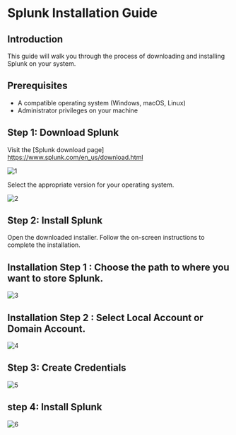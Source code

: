 # Splunk Installation Guide

## Introduction

This guide will walk you through the process of downloading and installing  Splunk on your system.

## Prerequisites

- A compatible operating system (Windows, macOS, Linux)
- Administrator privileges on your machine

## Step 1: Download Splunk

  Visit the [Splunk download page]
  https://www.splunk.com/en_us/download.html
   
  ![1](https://github.com/user-attachments/assets/cd9e3356-16a9-4804-baa3-6fa2ce5651f3)


 
  Select the appropriate version for your operating system.
   

 ![2](https://github.com/user-attachments/assets/0e1a6556-45f7-4ab8-8289-28f17ffc118d)

 
## Step 2: Install Splunk

 Open the downloaded installer.
 Follow the on-screen instructions to complete the installation.

## Installation Step 1 : Choose the path to where you want to store Splunk.

![3](https://github.com/user-attachments/assets/c36be8b6-acae-4208-951a-001b3b68c8e4)

## Installation Step 2 : Select Local Account or Domain Account.

![4](https://github.com/user-attachments/assets/63571aeb-1486-4fb3-8d29-14d0080a4b33)


## Step 3: Create Credentials


![5](https://github.com/user-attachments/assets/2bb7c35d-c565-486c-bc89-1e65a8700827)

## step 4: Install Splunk


![6](https://github.com/user-attachments/assets/b41a95ac-1fac-4a3b-a036-2c773861e2ef)


